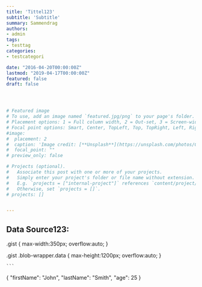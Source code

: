 ```yaml
---
title: 'Tittel123'
subtitle: 'Subtitle'
summary: Sammendrag
authors:
- admin
tags:
- testtag
categories:
- testcategori

date: "2016-04-20T00:00:00Z"
lastmod: "2019-04-17T00:00:00Z"
featured: false
draft: false




# Featured image
# To use, add an image named `featured.jpg/png` to your page's folder.
# Placement options: 1 = Full column width, 2 = Out-set, 3 = Screen-width
# Focal point options: Smart, Center, TopLeft, Top, TopRight, Left, Right, BottomLeft, Bottom, BottomRight
#image:
#  placement: 2
#  caption: 'Image credit: [**Unsplash**](https://unsplash.com/photos/CpkOjOcXdUY)'
#  focal_point: ""
# preview_only: false

# Projects (optional).
#   Associate this post with one or more of your projects.
#   Simply enter your project's folder or file name without extension.
#   E.g. `projects = ["internal-project"]` references `content/project/deep-learning/index.md`.
#   Otherwise, set `projects = []`.
# projects: []


---
```


## Data Source123:

.gist {
   max-width:350px;
   overflow:auto;
}

.gist .blob-wrapper.data {
   max-height:1200px;
   overflow:auto;
}

<style type="text/css">
  .gist {
    max-width:1100px;
    max-height:1200px;
    overflow:auto;
  }
  .gist-file
  .gist-data {max-height: 2000;max-width: 1000;}
  .gist .blop-wrapper.data {
    max-height:2200px;
    overflow:auto;
  }
</style>

<script src="https://gist.github.com/glennhelgesen/d6ac34b2c55648eb636488ce92173dbc.js"></script>




	```
{
  "firstName": "John",
  "lastName": "Smith",
  "age": 25
}
```